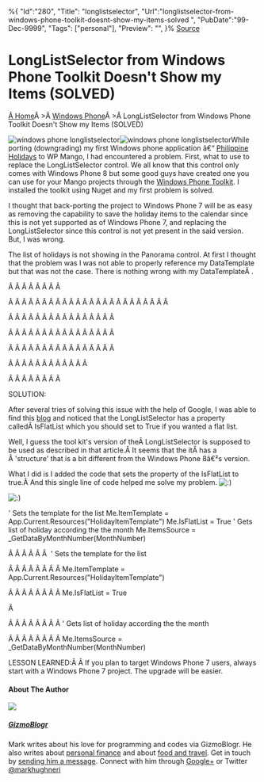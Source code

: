 ﻿%{
    "Id":"280",
    "Title": "longlistselector",
    "Url":"longlistselector-from-windows-phone-toolkit-doesnt-show-my-items-solved",
    "PubDate":"99-Dec-9999",
    "Tags": ["personal"],
    "Preview": "",
}%
[Source](http://gizmoblogr.com/395/longlistselector-from-windows-phone-toolkit-doesnt-show-my-items-solved "Permalink to LongListSelector from Windows Phone Toolkit Doesn't Show my Items (SOLVED)")

# LongListSelector from Windows Phone Toolkit Doesn't Show my Items (SOLVED)

[Â Home][1]Â >Â [Windows Phone][2]Â >Â LongListSelector from Windows Phone Toolkit Doesn't Show my Items (SOLVED)

![windows phone longlistselector][3]![windows phone longlistselector][4]While porting (downgrading) my first Windows phone application â€“ [Philippine Holidays][5] to WP Mango, I had encountered a problem. First, what to use to replace the LongListSelector control. We all know that this control only comes with Windows Phone 8 but some good guys have created one you can use for your Mango projects through the [Windows Phone Toolkit][6]. I installed the toolkit using Nuget and my first problem is solved.


I thought that back-porting the project to Windows Phone 7 will be as easy as removing the capability to save the holiday items to the calendar since this is not yet supported as of Windows Phone 7, and replacing the LongListSelector since this control is not yet present in the said version. But, I was wrong.

The list of holidays is not showing in the Panorama control. At first I thought that the problem was I was not able to properly reference my DataTemplate but that was not the case. There is nothing wrong with my DataTemplateÂ .

      

Â Â Â Â Â Â Â Â 

Â Â Â Â Â Â Â Â Â Â Â Â Â Â Â Â Â Â Â Â Â Â Â Â 

Â Â Â Â Â Â Â Â Â Â Â Â Â Â Â Â 

Â Â Â Â Â Â Â Â Â Â Â Â Â Â Â Â 

Â Â Â Â Â Â Â Â Â Â Â Â Â Â Â Â 

Â Â Â Â Â Â Â Â Â Â Â Â 

Â Â Â Â Â Â Â Â 

SOLUTION:

After several tries of solving this issue with the help of Google, I was able to find this [blog][7] and noticed that the LongListSelector has a property calledÂ IsFlatList which you should set to True if you wanted a flat list.

Well, I guess the tool kit's version of theÂ LongListSelector is supposed to be used as described in that article.Â It seems that the itÂ has a Â 'structure' that is a bit different from the Windows Phone 8â€²s version.

What I did is I added the code that sets the property of the IsFlatList to true.Â And this single line of code helped me solve my problem. ![:\)][3]

![:\)][8]

' Sets the template for the list Me.ItemTemplate = App.Current.Resources("HolidayItemTemplate") Me.IsFlatList = True ' Gets list of holiday according the the month Me.ItemsSource = _GetDataByMonthNumber(MonthNumber)

Â Â Â Â Â Â  ' Sets the template for the list

Â Â Â Â Â Â Â Â Me.ItemTemplate = App.Current.Resources("HolidayItemTemplate")

Â Â Â Â Â Â Â Â Me.IsFlatList = True

Â 

Â Â Â Â Â Â Â Â ' Gets list of holiday according the the month

Â Â Â Â Â Â Â Â Me.ItemsSource = _GetDataByMonthNumber(MonthNumber)



LESSON LEARNED:Â Â If you plan to target Windows Phone 7 users, always start with a Windows Phone 7 project. The upgrade will be easier.


#### About The Author

![][9]

##### [GizmoBlogr][10]

Mark writes about his love for programming and codes via GizmoBlogr. He also writes about [personal finance][11] and about [food and travel][12]. Get in touch by [sending him a message][13]. Connect with him through  [Google+][14] or Twitter [@markhughneri][15]

[1]: http://gizmoblogr.com
[2]: http://gizmoblogr.com/category/mobile/winphone "View all posts in Windows Phone"
[3]: http://gizmoblogr.com/assets/loading.gif
[4]: http://gizmoblogr.com/wp-content/uploads/2013/10/windows-phone-longlistselector.jpg
[5]: http://www.windowsphone.com/en-us/store/app/philippine-holidays/348b3568-41f1-47ec-9765-e9618de420d5
[6]: http://phone.codeplex.com/
[7]: http://www.geekchamp.com/articles/wp7-longlistselector-in-depth--part1-visual-structure-and-api
[8]: http://gizmoblogr.com/wp-includes/images/smilies/icon_smile.gif
[9]: http://0.gravatar.com/avatar/0a71fb2741e1e3052384c81c65fde29a?s=100&d=http%3A%2F%2F0.gravatar.com%2Favatar%2Fad516503a11cd5ca435acc9bb6523536%3Fs%3D100&r=G
[10]: http://gizmoblogr.com/author/mhneri
[11]: http://moneygizmo.net
[12]: http://www.sisigbytes.com
[13]: http://gizmoblogr.com/contact
[14]: http://plus.google.com/108873856677774227247?rel=author
[15]: https://twitter.com/markhughneri
